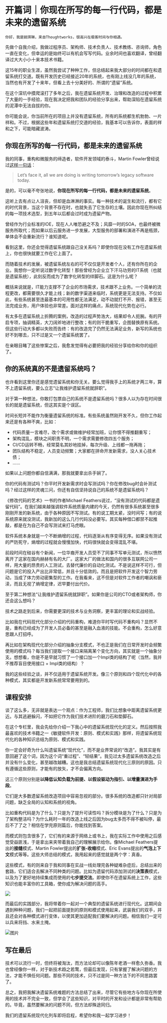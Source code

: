 # 开篇词｜你现在所写的每一行代码，都是未来的遗留系统

    你好，我是姚琪琳，来自Thoughtworks，很高兴在极客时间与你相遇。

先做个自我介绍，我做过程序员、架构师、技术负责人、技术教练、咨询师，角色一直在变化，但幸运的是始终可以有机会写写代码。业余时间也喜欢翻译，曾经翻译过大大小小十来本技术书籍。

这15年的职业生涯，虽然我尝试了种种工作，但总结起来我大部分的时间都在和遗留系统打交道。既有开发历史已经接近20年的系统，也有刚上线没几年的系统，当然也有开发了十来年，但看上去十分美好的、所谓的“遗留”系统。

在这个深坑中摸爬滚打了多年之后，我在遗留系统开发、治理和改造的过程中积累了大量的一手经验，现在我决定把我和团队的经验分享出来，帮助深陷在遗留系统的泥潭中无法自拔的你。

你可能会说，你当前所在的项目上并没有遗留系统，所有的系统都生机勃勃、一片祥和。不过，根据这些年和遗留系统打交道的经验，我基本可以告诉你，表面的祥和之下，可能暗藏波涛。

## 你现在所写的每一行代码，都是未来的遗留系统

我的同事，重构和微服务的缔造者，软件开发领域的泰斗，Martin Fowler曾经说过[这样一句话](https://martinfowler.com/bliki/StranglerFigApplication.html)：

> Let’s face it, all we are doing is writing tomorrow’s legacy software today.

是的，可以毫不夸张地说，**你现在所写的每一行代码，都是未来的遗留系统**。

这听上去有点让人沮丧，但却是血淋淋的事实。每一种技术的诞生和流行，都有它的时代背景，当这个背景不存在时，也就失去了它生存的土壤。因此你现在所纠结的每一项技术选型，到五年以后都会过时成为遗留产物。

曾经作为行业标准的IOE，现在人人唯恐避之不及；风靡一时的SOA，也最终被微服务所取代；而如果以后云服务进一步发展，大型服务的部署和演进不再是瓶颈，单体会不会重新流行？谁知道呢。

看到这里，你还会觉得遗留系统跟自己没关系吗？即使你现在没有工作在遗留系统上，你也很快就要工作在它上面了。

而随着技术的发展，被遗留系统左右的可不仅仅是开发者个人，还有你所在的企业。我想你一定听说过数字化转型！那些曾经为企业立下汗马功劳的IT系统（也就是遗留系统），此刻反而成为了数字化转型的绊脚石。这是为什么呢？

概括来说就是，IT能力支撑不了企业的市场需求，技术跟不上业务。一个简单的流程更改，都需要很久才能上线；新的数字渠道来临时，系统更是无法支持。不仅如此，有些系统甚至连最基本的可用性都无法满足，动不动就打不开、报错，甚至无法完成业务，用户体验也非常差。面对这样的痛点，系统现代化势在必行。

有太多在遗留系统上折腾的案例，改造的过程声势浩大，结果却令人扼腕。有的开启专项，抽调精英，大刀阔斧地进行整改；有的则干脆重写，企图替换原有系统。但这些行动大多都以失败而告终：有的改造完了仍然无法满足业务，新写的系统也好不到哪去，只不过是又一个遗留系统罢了。

在亲眼目睹了这些惨案之后，我愈发觉得有必要把我的经验分享给你和你的组织了。

## 你的系统真的不是遗留系统吗？

也许看到这里你还是感觉遗留系统和你无关。要么觉得我手上的系统才两三年，算不上遗留系统，要么立志“让我维护遗留系统就辞职”。

对于第一种想法，你敢打包票自己的系统不是遗留系统吗？很多人以为存在时间很长的就是遗留系统，但这其实是个误区。

时间长短并不能作为衡量遗留系统的标准。有些系统虽然刚开发不久，但你工作起来还是有各种不爽，比如：

*   代码质量一言难尽，改个需求或做维护经常加班，让你恨不得推翻重写；
*   架构混乱，模块之间职责不明，一个需求需要修改四五个服务；
*   CI/CD运转不畅，经常莫名其妙地挂掉，每次升级、上线都一拖再拖；
*   团队结构不稳定，人员变动频繁；大家都在拼命开发新需求，没人关心技术债；
*   ……

如果以上问题你都自信满满，那我就要拿出杀手锏了。

你的代码有测试吗？你平时开发新需求时会写测试吗？你在修改bug时会补测试吗？经过这样的灵魂三问，你还有自信坚持说自己的系统不是遗留系统吗？

《修改代码的艺术》一书的作者Michael Feathers说过，“没有测试的代码都是遗留代码”。在我们越来越强调软件系统质量内建的今天，仍然有很多系统甚至很多刚刚开发的新系统，由于各种原因不写测试。有的说工期太紧，没时间写；有的说系统原来就没测试，我新加的这么几行代码没必要写。其实每种借口都禁不起推敲，都是在为自己不会写测试来打马虎眼。

软件系统本身就是一个不断熵增的过程，代码逐渐从有序变得无序。如果没有测试的严防死守，熵增的过程就会慢慢加快，代码很快就会变得混乱不堪。

前段时间在硅谷有个新闻，一位华裔开发人员受不了同事不写单元测试，所以愤然离开了这家在国内赫赫有名的大厂。这家大厂的做法和国内的很多互联网公司一样，用大量的昂贵的人工测试，去替代廉价的自动化测试。不是说这样不可行，但问题是它的投入产出比非常低，并且十分低效的。而且是把软件开发这个智力劳动，当成了体力劳动密集型的工作。在我看来，这不但是对软件工作者的嘲讽和亵渎，而且无视了熵增定律，迟早要付出代价。

至于第二种想法“让我维护遗留系统就辞职”。如果你是公司的CTO或者架构师，你还会这么想吗？

技术之路走到后来，你需要更深的技术与业务洞察，更丰富的理论和实战经验。

比如我在代码现代化部分介绍的代码重构，难道你平时写代码不重构吗？显然不是，重构已经成为了开发人员必备的甚至是融入血液的技能。不会重构，怎么好意思跟人打招呼。

再比如在架构现代化部分介绍的抽象分支模式，不也正是我们在日常开发时会频繁使用的模式吗？每当我们提取一个接口来隔离某个变化方向，其实就是一个抽象分支。想想看，你是不是早就习惯了一个接口加一个Impl类的结构了呢（当然，我并不推荐盲目使用接口 + Impl类的结构）？

我的这些经验之谈，并不仅适用于遗留系统开发。像三个原则和四个现代化中的各种模式，其实都是开发新系统常常要用到的。

## 课程安排

谈了这么多，无非就是表达一个观点：作为工程师，我们比想象中距离遗留系统更近。与其逃避躲闪，不如把它作为我们技术进阶的磨刀石和垫脚石。

在这个专栏里，我会先给你介绍一下我心中的遗留系统现代化的定义。然后按照我最喜欢的技术书籍之一《敏捷软件开发：原则、模式和实践》那样，将遗留系统现代化的各种知识总结为原则、模式和实践。

你一定会好奇为什么叫遗留系统“现代化”，而不是业界常说的“改造”。我其实是有意回避了这个词，因为这个词“重过程”、“轻结果”。我见过太多遗留系统改造之后并没有什么变化，甚至越改越糟。这也是我总结遗留系统现代化三原则的原因。只有遵循这些原则，才能有的放矢，才不会偏离方向。

这三个原则分别是**以降低认知负载为前提、以假设驱动为指引、以增量演进为手段**。

它们是大多数遗留系统改造项目中容易忽视的部分。很多系统的改造都只针对局部问题，缺乏全局的认知和系统的视角。

比如重构代码是为了什么？只是为了提升可读性吗？拆分模块是为了什么？只是为了架构整洁吗？为什么耗时一年的改造上线之后因为bug太多而不得不被叫停，最后不了了之？相信在学完原则篇后，你能找到答案。

而模式则包含很多了，它们有的来源于网络上或书上，我在实际工作中使用之后感觉受益匪浅，于是拿出来夹带着我自己的理解展示给你。像Michael Feathers提出的**接缝**模式、Martin Fowler提出的**扩张-收缩**模式、Eric Evans提出的**气泡上下文**模式等等。这些大师总结的模式，我用起来的感觉就是两个字：真香。

这些模式，有的则来自于我和同事在实战一线处理完各种疑难杂症后，总结出来的套路，它们适合去解决不同种类的问题。比如为遗留代码添加测试的**决策表**模式，以及为了更好地持续集成而使用的**七步提交法**。即使你不在遗留系统上工作，这些知识也能丰富你的工具箱，使你成为解决问题的高手。

![](https://static001.geekbang.org/resource/image/21/ef/216d75abcd69352fec044138befd9bef.jpg?wh=11533x6020)

而最后的实践部分，我将带着你一起对一个典型的遗留系统进行现代化。这期间会遇到种种问题，我们一起把前面提到的原则和模式使用起来，武装我们的双手，并且还会对各种模式进行变体，以使其更加适配我们要解决的问题。相信我们一定可以兵来将挡、水来土掩。

![图片](https://static001.geekbang.org/resource/image/3e/6e/3e5f39d0b9a91f9cd858d7d2830f2b6e.jpg?wh=1920x876)

## 写在最后

技术可以流行一时，但终将被淘汰，而方法论却可以像陈年老酒一样愈久弥香。我也曾经像你一样，对于新技术趋之若鹜，但最后发现，只有掌握了解决问题的方法，才能不惧任何问题。那些不同的技术，只不过是同一种方法下的不同思路罢了。

总之，我把我解决遗留系统难题的方法总结了出来，尽管它有些地方与你现在所使用的技术并不完全一致，但学会了这些知识，对平时的开发和设计都是非常有帮助的。毕竟，虽然要解决的问题不同，但方法却殊途同归。

我们的遗留系统现代化列车即将启程，希望你和我一起学习进步！
    